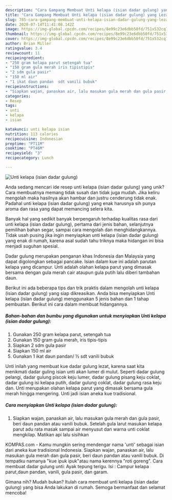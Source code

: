 ```yaml
---
description: "Cara Gampang Membuat Unti kelapa (isian dadar gulung) yang Lezat Sekali"
title: "Cara Gampang Membuat Unti kelapa (isian dadar gulung) yang Lezat Sekali"
slug: 785-cara-gampang-membuat-unti-kelapa-isian-dadar-gulung-yang-lezat-sekali
date: 2020-07-14T11:41:08.142Z
image: https://img-global.cpcdn.com/recipes/8e99c23e6dbb50fd/751x532cq70/unti-kelapa-isian-dadar-gulung-foto-resep-utama.jpg
thumbnail: https://img-global.cpcdn.com/recipes/8e99c23e6dbb50fd/751x532cq70/unti-kelapa-isian-dadar-gulung-foto-resep-utama.jpg
cover: https://img-global.cpcdn.com/recipes/8e99c23e6dbb50fd/751x532cq70/unti-kelapa-isian-dadar-gulung-foto-resep-utama.jpg
author: Brian Miller
ratingvalue: 3.4
reviewcount: 11
recipeingredient:
- "250 gram kelapa parut setengah tua"
- "150 gram gula merah iris tipistipis"
- "2 sdm gula pasir"
- "150 ml air"
- "1 ikat daun pandan  sdt vanili bubuk"
recipeinstructions:
- "Siapkan wajan, panaskan air, lalu masukan gula merah dan gula pasir, beri daun pandan atau vanili bubuk. Setelah gula larut masukan kelapa parut adu rata masak sampai air menyusut dan warna unti coklat mengkilap. Matikan api lalu sisihkan"
categories:
- Resep
tags:
- unti
- kelapa
- isian

katakunci: unti kelapa isian 
nutrition: 113 calories
recipecuisine: Indonesian
preptime: "PT11M"
cooktime: "PT46M"
recipeyield: "3"
recipecategory: Lunch

---
```



![Unti kelapa (isian dadar gulung)](https://img-global.cpcdn.com/recipes/8e99c23e6dbb50fd/751x532cq70/unti-kelapa-isian-dadar-gulung-foto-resep-utama.jpg)

Anda sedang mencari ide resep unti kelapa (isian dadar gulung) yang unik? Cara membuatnya memang tidak susah dan tidak juga mudah. Jika keliru mengolah maka hasilnya akan hambar dan justru cenderung tidak enak. Padahal unti kelapa (isian dadar gulung) yang enak harusnya sih punya aroma dan rasa yang dapat memancing selera kita.

Banyak hal yang sedikit banyak berpengaruh terhadap kualitas rasa dari unti kelapa (isian dadar gulung), pertama dari jenis bahan, selanjutnya pemilihan bahan segar, sampai cara mengolah dan menghidangkannya. Tidak usah pusing jika ingin menyiapkan unti kelapa (isian dadar gulung) yang enak di rumah, karena asal sudah tahu triknya maka hidangan ini bisa menjadi suguhan spesial.

Dadar gulung merupakan penganan khas Indonesia dan Malaysia yang dapat digolongkan sebagai pancake. Isian dalam kue ini adalah parutan kelapa yang dicampur. Unti adalah olahan kelapa parut yang dimasak bersama dengan gula merah cair ataupun gula putih lalu diberi tambahan daun.


Berikut ini ada beberapa tips dan trik praktis dalam mengolah unti kelapa (isian dadar gulung) yang siap dikreasikan. Anda bisa menyiapkan Unti kelapa (isian dadar gulung) menggunakan 5 jenis bahan dan 1 tahap pembuatan. Berikut ini cara dalam membuat hidangannya.

<!--inarticleads1-->

##### Bahan-bahan dan bumbu yang digunakan untuk menyiapkan Unti kelapa (isian dadar gulung):

1. Gunakan 250 gram kelapa parut, setengah tua
1. Gunakan 150 gram gula merah, iris tipis-tipis
1. Siapkan 2 sdm gula pasir
1. Siapkan 150 ml air
1. Gunakan 1 ikat daun pandan/ ½ sdt vanili bubuk


Unti inilah yang membuat kue dadar gulung lezat, karena saat kita menikmati dadar guling isian unti akan lumer di mulut. Seperti dadar gulung pelangi, dadar gulung piscok keju lumer, dadar gulung pisang keju coklat, dadar gulung isi kelapa putih, dadar gulung coklat, dadar gulung rasa keju dan. Unti merupakan olahan kelapa parut yang dimasak bersama gula merah hingga mengering. Unti jadi isian aneka kue tradisional. 

<!--inarticleads2-->

##### Cara menyiapkan Unti kelapa (isian dadar gulung):

1. Siapkan wajan, panaskan air, lalu masukan gula merah dan gula pasir, beri daun pandan atau vanili bubuk. Setelah gula larut masukan kelapa parut adu rata masak sampai air menyusut dan warna unti coklat mengkilap. Matikan api lalu sisihkan


KOMPAS.com - Kamu mungkin sering mendengar nama &#39;unti&#39; sebagai isian dari aneka kue tradisional Indonesia. Siapkan wajan, panaskan air, lalu masukan gula merah dan gula pasir, beri daun pandan atau vanili bubuk. Di tempatku namanya &#34;kue ipuk ipuk&#34;atau nama kerennya &#34;roti goreng&#34;. Cara membuat dadar gulung unti: Ayak tepung terigu. Isi : Campur kelapa parut,daun pandan, vanili, gula pasir, dan garam. 

Gimana nih? Mudah bukan? Itulah cara membuat unti kelapa (isian dadar gulung) yang bisa Anda lakukan di rumah. Semoga bermanfaat dan selamat mencoba!

